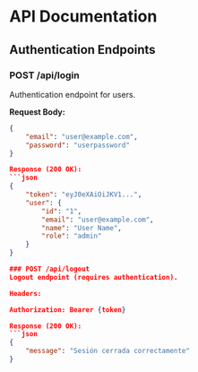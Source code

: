 # API Documentation

## Authentication Endpoints

### POST /api/login
Authentication endpoint for users.

**Request Body:**
```json
{
    "email": "user@example.com",
    "password": "userpassword"
}

Response (200 OK):
```json
{
    "token": "eyJ0eXAiOiJKV1...",
    "user": {
        "id": "1",
        "email": "user@example.com",
        "name": "User Name",
        "role": "admin"
    }
}

### POST /api/logout
Logout endpoint (requires authentication).

Headers:

Authorization: Bearer {token}

Response (200 OK):
```json
{
    "message": "Sesión cerrada correctamente"
}